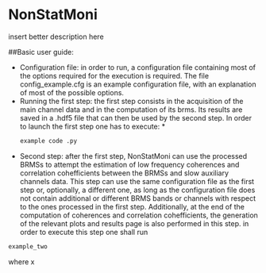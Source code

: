 # NonStatMoni
insert better description here

##Basic user guide:
* Configuration file: in order to run, a configuration file containing most of the options required for the execution is required. The file config_example.cfg is an example configuration file, with an explanation of most of the possible options.
* Running the first step: the first step consists in the acquisition of the main channel data and in the computation of its brms. Its results are saved in a .hdf5 file that can then be used by the second step. 
In order to launch  the first step one has to execute:
  * 
  ```sh
  example code .py
  ```
* Second step: after the first step, NonStatMoni can use the processed BRMSs to attempt the estimation of low frequency coherences and correlation cohefficients between the BRMSs and slow auxiliary channels data. This step can use the same configuration file as the first step or, optionally, a different one, as long as the configuration file does not contain additional or different BRMS bands or channels with respect to the ones processed in the first step. Additionally, at the end of the computation of coherences and correlation cohefficients, the generation of the relevant plots and results page is also performed in this step. in order to execute this step one shall run
```sh
example_two
```
where x
